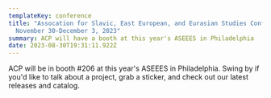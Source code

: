 ```yaml
---
templateKey: conference
title: "Assocation for Slavic, East European, and Eurasian Studies Conference:
  November 30-December 3, 2023"
summary: ACP will have a booth at this year's ASEEES in Philadelphia
date: 2023-08-30T19:31:11.922Z
---
```

ACP will be in booth #206 at this year's ASEEES in Philadelphia. Swing by if you'd like to talk about a project, grab a sticker, and check out our latest releases and catalog.